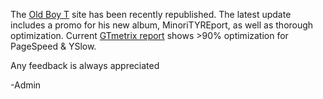 <html><body><p>The <a href="http://oldboyt.wiseeyesent.com/" target="_blank">Old Boy T</a> site has been recently republished. The latest update includes a promo for his new album, MinoriTYREport, as well as thorough optimization. Current <a href="/GTmetrix-report-www.oldboyt.com-20170414T185350.pdf" target="_blank">GTmetrix report</a> shows &gt;90% optimization for PageSpeed &amp; YSlow.

Any feedback is always appreciated

-Admin</p></body></html>
